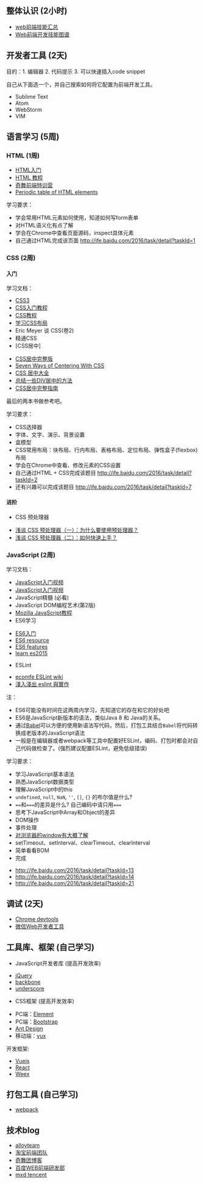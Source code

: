 ## 整体认识 (2小时)

- [web前端技能汇总](https://github.com/JacksonTian/fks)
- [Web前端开发技能图谱](https://github.com/TeamStuQ/skill-map/blob/master/data/map-HTML5.md)


## 开发者工具 (2天)

目的：1. 编辑器 2. 代码提示 3. 可以快速插入code snippet

自己从下面选一个，并自己搜索如何将它配置为前端开发工具。

- Sublime Text
- Atom
- WebStorm
- VIM


## 语言学习 (5周)

### HTML (1周)

- [HTML入门](http://study.163.com/course/introduction/171001.htm#/courseDetail)
- [HTML 教程](http://www.w3school.com.cn/html/index.asp)
- [奇舞前端特训营](https://t.75team.com/)
- [Periodic table of HTML elements](https://madebymike.com.au/html5-periodic-table/)

学习要求：

- 学会常用HTML元素如何使用，知道如何写form表单
- 对HTML语义化有点了解
- 学会在Chrome中查看页面源码，inspect具体元素
- 自己通过HTML完成该页面 <http://ife.baidu.com/2016/task/detail?taskId=1>

### CSS (2周)

#### 入门

学习文档：

- [CSS3](http://study.163.com/course/introduction/190001.htm#/courseDetail)
- [CSS入门教程](https://developer.mozilla.org/zh-CN/docs/Web/Guide/CSS/Getting_started)
- [CSS教程](http://www.w3school.com.cn/css/index.asp)
- [学习CSS布局](http://zh.learnlayout.com/)
- Eric Meyer 谈 CSS(卷2)
- 精通CSS
- [CSS居中]
 + [CSS居中完整版](https://github.com/Erichain/css-center-complete/blob/master/README-ZH_CN.md)
 + [Seven Ways of Centering With CSS](http://thenewcode.com/723/Seven-Ways-of-Centering-With-CSS)
 + [CSS 居中大全](http://jinlong.github.io/2013/08/13/centering-all-the-directions/)
 + [总结一些DIV居中的方法](https://github.com/simaQ/cssfun/issues/3)
 + [CSS居中完整指南](https://www.w3cplus.com/css/centering-css-complete-guide.html)

最后的两本书做参考吧。

学习要求：

- CSS选择器
- 字体、文字、演示、背景设置
- 盒模型
- CSS常用布局：块布局、行内布局、表格布局、定位布局、弹性盒子(flexbox)布局
- 学会在Chrome中查看、修改元素的CSS设置
- 自己通过HTML + CSS完成该题目 <http://ife.baidu.com/2016/task/detail?taskId=2>
- 还有兴趣可以完成该题目 <http://ife.baidu.com/2016/task/detail?taskId=7>

#### 进阶

- CSS 预处理器
 + [浅谈 CSS 预处理器（一）：为什么要使用预处理器？](https://github.com/cssmagic/blog/issues/73)
 + [浅谈 CSS 预处理器（二）：如何快速上手？](https://github.com/cssmagic/blog/issues/74)

### JavaScript (2周)

学习文档：

- [JavaScript入门视频](http://study.163.com/course/introduction/195001.htm#/courseDetail)
- [JavaScript入门视频](http://www.imooc.com/learn/36)
- JavaScript精髓 (必看)
- JavaScript DOM编程艺术(第2版)
- [Mozilla JavaScript教程](https://developer.mozilla.org/zh-CN/docs/Web/JavaScript)
- ES6学习
 + [ES6入门](http://es6.ruanyifeng.com)
 + [ES6 resource](https://github.com/lenville/es6-resources/blob/master/zh-Hans.md)
 + [ES6 features](https://github.com/ES-CN/es6features)
 + [learn es2015](https://babeljs.io/learn-es2015/)
- ESLint
 + [ecomfe ESLint wiki](https://github.com/ecomfe/fecs/wiki/ESLint)
 + [淺入淺出 eslint 與實作](http://denny.qollie.com/2016/07/11/eslint-fxcking-setup/)


注：

- ES6可能没有时间在这两周内学习，先知道它的存在和它的好处吧
- ES6是JavaScript新版本的语法，类似Java 8 和 Java的关系。
-  通过[Babel](https://babeljs.io)可以方便的使用新语法写代码，然后，打包工具结合`Babel`将代码转换成老版本的JavaScript语法
- 一般是在编辑器或者webpack等工具中配置好ESLint，编码、打包时都会对自己代码做检查了。(强烈建议配置ESLint，避免低级错误)

学习要求：

- 学习JavaScript基本语法
- 熟悉JavaScript数据类型
- 理解JavaScript中的this
- `undefined`, `null`, `NaN`, `''`, `[]`, `{}` 的布尔值是什么?
- `==`和`===`的差异是什么? 自己编码中请只用`===`
- 思考下JavaScript中Array和Object的差异
- DOM操作
- 事件处理
- [对浏览器的window有大概了解](http://www.w3school.com.cn/jsref/dom_obj_window.asp)
- setTimeout、setInterval、clearTimeout、clearInterval
- 简单看看BOM
- 完成
 + <http://ife.baidu.com/2016/task/detail?taskId=13>
 + <http://ife.baidu.com/2016/task/detail?taskId=14>
 + <http://ife.baidu.com/2016/task/detail?taskId=21>

## 调试 (2天)

- [Chrome devtools](https://developer.chrome.com/devtools)
- [微信Web开发者工具](https://mp.weixin.qq.com/wiki/10/e5f772f4521da17fa0d7304f68b97d7e.html)

## 工具库、框架 (自己学习)

- JavaScript开发者库 (提高开发效率)
 + [jQuery](http://jquery.com/)
 + [backbone](http://backbonejs.org/)
 + [underscore](http://underscorejs.org/)
- CSS框架 (提高开发效率)
 + PC端：[Element](http://element.eleme.io/#/zh-CN)
 + PC端：[Bootstrap](http://www.bootcss.com/)
 + [Ant Design](https://ant.design/)
 + 移动端：[vux](https://vux.li/#!/)


开发框架:

- [Vuejs](http://vuejs.org.cn)
- [React](https://facebook.github.io/react/)
- [Weex](http://weex-project.io/)

## 打包工具 (自己学习)

- [webpack](https://webpack.github.io/)

## 技术blog

- [alloyteam](http://www.alloyteam.com/)
- [淘宝前端团队](http://taobaofed.org/)
- [奇舞团博客](https://75team.com/)
- [百度WEB前端研发部](http://fex.baidu.com/)
- [mxd tencent](http://mxd.tencent.com/)
